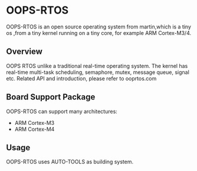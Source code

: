 # OOPS-RTOS #

OOPS-RTOS is an open source operating system from martin,which is a tiny os  ,from a tiny kernel running on a tiny core, for example ARM Cortex-M3/4.

## Overview ##
OOPS RTOS unlike a traditional real-time operating system. The kernel has real-time multi-task scheduling, semaphore, mutex, message queue, signal etc.
Related API and introduction, please refer to ooprtos.com

## Board Support Package ##

OOPS-RTOS can support many architectures:

* ARM Cortex-M3
* ARM Cortex-M4

## Usage ##

OOPS-RTOS uses AUTO-TOOLS as building system.